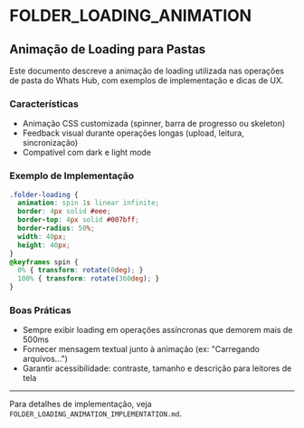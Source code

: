 # FOLDER_LOADING_ANIMATION

## Animação de Loading para Pastas

Este documento descreve a animação de loading utilizada nas operações de pasta do Whats Hub, com exemplos de implementação e dicas de UX.

### Características
- Animação CSS customizada (spinner, barra de progresso ou skeleton)
- Feedback visual durante operações longas (upload, leitura, sincronização)
- Compatível com dark e light mode

### Exemplo de Implementação
```css
.folder-loading {
  animation: spin 1s linear infinite;
  border: 4px solid #eee;
  border-top: 4px solid #007bff;
  border-radius: 50%;
  width: 40px;
  height: 40px;
}
@keyframes spin {
  0% { transform: rotate(0deg); }
  100% { transform: rotate(360deg); }
}
```

### Boas Práticas
- Sempre exibir loading em operações assíncronas que demorem mais de 500ms
- Fornecer mensagem textual junto à animação (ex: "Carregando arquivos...")
- Garantir acessibilidade: contraste, tamanho e descrição para leitores de tela

---
Para detalhes de implementação, veja `FOLDER_LOADING_ANIMATION_IMPLEMENTATION.md`.
